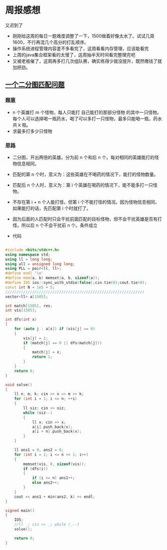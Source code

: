 # 周报感想
又迟到了
- 刚刚给这周的每日一题难度调整了一下，1500做着好像太水了。试试几周1600，不行再混几个高分的打乱顺序。
- 操作系统进程管理内容差不多看完了，这周看看内存管理，应该能看完
- 上周的java集合框架看的太慢了，这周抽半天时间看完整理完吧
- 又被老板催了，这周再多打几次组队赛，确实练得少就没提升，既然缴钱了就加把劲。

## [一个二分图匹配问题](https://vjudge.net/contest/590994#problem/I)
### 题意
- n 个英雄打 m 个怪物，每人只能打 自己能打的那部分怪物 的其中一只怪物。每个人可以选择喝一瓶药水，喝了可以多打一只怪物，最多只能喝一瓶，药水共 k 瓶。
- 求最多打多少只怪物
### 思路
- 二分图，开出两倍的英雄，分为前 n 个和后 n 个。每对相同的英雄能打的怪物信息相同。
- 匹配的第 n 个时，意义为：这些英雄在不喝药的情况下，能打的怪物数量。
- 匹配后 n 个人时，意义为：第 i 个英雄在喝药的情况下，能不能多打一只怪物。
- 不存在第 i + n 个人能打怪，但第 i 个不能打怪的情况。因为怪物信息相同，如果能打的话，先匹配第 i 个时就打了。
- 因为后面的人匹配时只会干扰前面匹配的目标怪物，但不会干扰英雄是否有打怪，所以后 n 个不会干扰前 n 个。条件成立

- 代码
```c++

#include <bits/stdc++.h>
using namespace std;
using ll = long long;
using ull = unsigned long long;
using PLL = pair<ll, ll>;
#define endl '\n'
#define mem(a, b) memset(a, b, sizeof(a));
#define IOS ios::sync_with_stdio(false);cin.tie(0);cout.tie(0);
const int N = 1e5 + 5;
//////////////////////////////////////////////////////////////
vector<ll> a[1505];

int match[1505], res;
int vis[1505];

int dfs(int x)
{
    for (auto j : a[x]) if (vis[j] == 0)
    {
        vis[j] = 1;
        if (match[j] == 0 || dfs(match[j]))
        {
            match[j] = x;
            return 1;
        }
    }
    return 0;
}

void solve()
{
    ll n, m, k; cin >> n >> m >> k;
    for (int i = 1; i <= n; ++i)
    {
        ll siz; cin >> siz;
        while (siz--)
        {
            ll x; cin >> x;
            a[i].push_back(x);
            a[i + n].push_back(x);
        }
    }

    ll ans1 = 0, ans2 = 0;
    for (int i = 1; i <= n << 1; i++)
    {
        memset(vis, 0, sizeof(vis));
        if (dfs(i))
        {
            if (i <= n) ans1++;
            else ans2++;
        }
    } 
    cout << ans1 + min(ans2, k) << endl;
}

signed main()
{
    IOS;
    //ll _; cin >> _; while (_--)
    solve();

    return 0;
}
```
